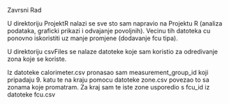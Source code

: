 Zavrsni Rad

U direktoriju ProjektR nalazi se sve sto sam napravio na Projektu R (analiza podataka, graficki prikazi i odvajanje povoljnih). Vecinu tih datoteka cu ponovno iskoristiti uz manje promjene (dodavanje fcu tipa).

U direktoriju csvFiles se nalaze datoteke koje sam koristio za odredivanje zona koje se koriste.

Iz datoteke calorimeter.csv pronasao sam measurement_group_id koji pripadaju 9. katu te na kraju pomocu datoteke zone.csv povezao to sa zonama koje promatram. Za kraj sam te iste zone usporedio s fcu_id iz datoteke fcu.csv
